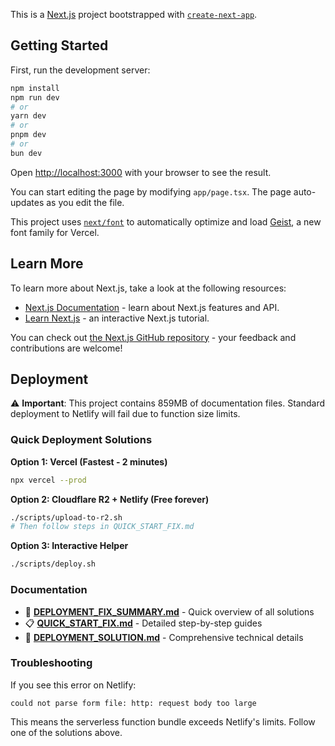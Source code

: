 This is a [Next.js](https://nextjs.org) project bootstrapped with [`create-next-app`](https://nextjs.org/docs/app/api-reference/cli/create-next-app).

## Getting Started

First, run the development server:

```bash
npm install
npm run dev
# or
yarn dev
# or
pnpm dev
# or
bun dev
```

Open [http://localhost:3000](http://localhost:3000) with your browser to see the result.

You can start editing the page by modifying `app/page.tsx`. The page auto-updates as you edit the file.

This project uses [`next/font`](https://nextjs.org/docs/app/building-your-application/optimizing/fonts) to automatically optimize and load [Geist](https://vercel.com/font), a new font family for Vercel.

## Learn More

To learn more about Next.js, take a look at the following resources:

- [Next.js Documentation](https://nextjs.org/docs) - learn about Next.js features and API.
- [Learn Next.js](https://nextjs.org/learn) - an interactive Next.js tutorial.

You can check out [the Next.js GitHub repository](https://github.com/vercel/next.js) - your feedback and contributions are welcome!

## Deployment

⚠️ **Important**: This project contains 859MB of documentation files. Standard deployment to Netlify will fail due to function size limits.

### Quick Deployment Solutions

**Option 1: Vercel (Fastest - 2 minutes)**
```bash
npx vercel --prod
```

**Option 2: Cloudflare R2 + Netlify (Free forever)**
```bash
./scripts/upload-to-r2.sh
# Then follow steps in QUICK_START_FIX.md
```

**Option 3: Interactive Helper**
```bash
./scripts/deploy.sh
```

### Documentation

- 📖 **[DEPLOYMENT_FIX_SUMMARY.md](./DEPLOYMENT_FIX_SUMMARY.md)** - Quick overview of all solutions
- 📋 **[QUICK_START_FIX.md](./QUICK_START_FIX.md)** - Detailed step-by-step guides
- 🔧 **[DEPLOYMENT_SOLUTION.md](./DEPLOYMENT_SOLUTION.md)** - Comprehensive technical details

### Troubleshooting

If you see this error on Netlify:
```
could not parse form file: http: request body too large
```

This means the serverless function bundle exceeds Netlify's limits. Follow one of the solutions above.
